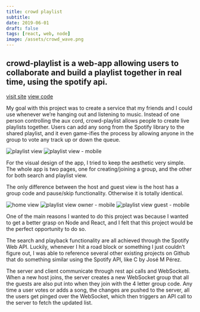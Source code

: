 ```yaml
---
title: crowd playlist
subtitle:
date: 2019-06-01
draft: false
tags: [react, web, node]
image: /assets/crowd_wave.png
---
```


## crowd-playlist is a web-app allowing users to collaborate and build a playlist together in real time, using the spotify api.

[visit site](http://cly.li/live/crowd)
[view code](https://github.com/claytercek/crowd-playlist)

My goal with this project was to create a service that my friends and I could
use whenever we’re hanging out and listening to music. Instead of one person
controlling the aux cord, crowd-playlist allows people to create live playlists
together. Users can add any song from the Spotify library to the shared
playlist, and it even game-ifies the process by allowing anyone in the group to
vote any track up or down the queue.

![playlist view](/assets/crowd_owner.png)
![playlist view - mobile](/assets/crowd_guest-mobile.png)

<!-- ![search view - mobile](/assets/crowd_guest-mobile-search.png)
![search view](/assets/crowd_owner-search.png) -->

For the visual design of the app, I tried to keep the aesthetic very simple. The
whole app is two pages, one for creating/joining a group, and the other for both
search and playlist view.

The only difference between the host and guest view is the host has a group code
and pause/skip functionality. Otherwise it is totally identical.

![home view](/assets/crowd_home.png)
![playlist view owner - mobile](/assets/crowd_owner-mobile.png)
![playlist view guest - mobile](/assets/crowd_guest-mobile.png)

One of the main reasons I wanted to do this project was because I wanted to get
a better grasp on Node and React, and I felt that this project would be the
perfect opportunity to do so.

The search and playback functionality are all achieved through the Spotify Web
API. Luckily, whenever I hit a road block or something I just couldn’t figure
out, I was able to reference several other existing projects on Github that do
something similar using the Spotify API, like C by José M Pérez.

The server and client communicate through rest api calls and WebSockets. When a
new host joins, the server creates a new WebSocket group that all the guests are
also put into when they join with the 4 letter group code. Any time a user votes
or adds a song, the changes are pushed to the server, all the users get pinged
over the WebSocket, which then triggers an API call to the server to fetch the
updated list.
